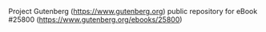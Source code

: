 Project Gutenberg (https://www.gutenberg.org) public repository for eBook #25800 (https://www.gutenberg.org/ebooks/25800)
